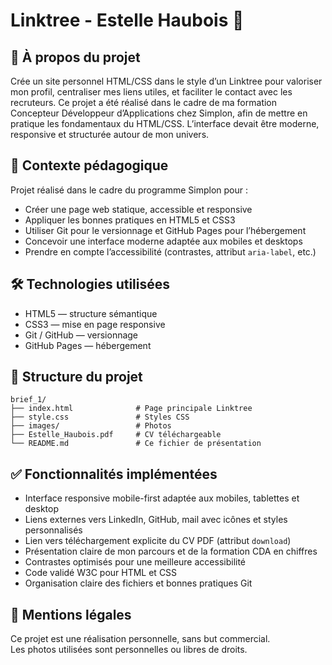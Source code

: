 # Linktree - Estelle Haubois 🦋

## 🌟 À propos du projet

Crée un site personnel HTML/CSS dans le style d’un Linktree pour valoriser mon profil, centraliser mes liens utiles, et faciliter le contact avec les recruteurs. Ce projet a été réalisé dans le cadre de ma formation Concepteur Développeur d’Applications chez Simplon, afin de mettre en pratique les fondamentaux du HTML/CSS. L’interface devait être moderne, responsive et structurée autour de mon univers.


## 📌 Contexte pédagogique

Projet réalisé dans le cadre du programme Simplon pour :

- Créer une page web statique, accessible et responsive  
- Appliquer les bonnes pratiques en HTML5 et CSS3  
- Utiliser Git pour le versionnage et GitHub Pages pour l’hébergement  
- Concevoir une interface moderne adaptée aux mobiles et desktops  
- Prendre en compte l’accessibilité (contrastes, attribut `aria-label`, etc.)

## 🛠 Technologies utilisées

- HTML5 — structure sémantique  
- CSS3 — mise en page responsive 
- Git / GitHub — versionnage
- GitHub Pages — hébergement 

## 📂 Structure du projet

```
brief_1/
├── index.html              # Page principale Linktree
├── style.css               # Styles CSS
├── images/                 # Photos 
├── Estelle_Haubois.pdf     # CV téléchargeable
└── README.md               # Ce fichier de présentation
```

## ✅ Fonctionnalités implémentées

- Interface responsive mobile-first adaptée aux mobiles, tablettes et desktop  
- Liens externes vers LinkedIn, GitHub, mail avec icônes et styles personnalisés  
- Lien vers téléchargement explicite du CV PDF (attribut `download`)  
- Présentation claire de mon parcours et de la formation CDA en chiffres  
- Contrastes optimisés pour une meilleure accessibilité  
- Code validé W3C pour HTML et CSS  
- Organisation claire des fichiers et bonnes pratiques Git  


## 📜 Mentions légales

Ce projet est une réalisation personnelle, sans but commercial.  
Les photos utilisées sont personnelles ou libres de droits.  